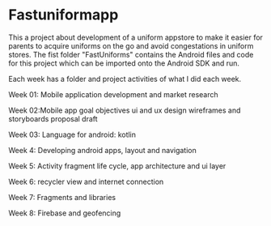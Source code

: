 # Fastuniformapp
This a project about development of a uniform appstore to make it easier for parents to acquire uniforms on the go and avoid congestations in uniform stores.
The fist folder "FastUniforms" contains the Android files and code for this project which can be imported onto the Android SDK and run.

Each week has a folder and project activities of what I did each week.

 Week 01: Mobile application development and market research
 
 Week 02:Mobile app goal objectives ui and ux design wireframes and storyboards proposal draft
 
 Week 03: Language for android: kotlin
 
 Week 4:  Developing android apps, layout and navigation
 
 Week 5: Activity fragment life cycle, app architecture and ui layer

 Week 6: recycler view and internet connection
 
 Week 7: Fragments and libraries

 Week 8: Firebase and geofencing
 



 

